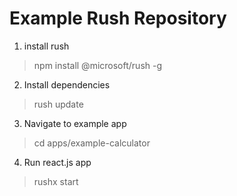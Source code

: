 # **Example Rush Repository** 

1. install rush 
> npm install @microsoft/rush -g

2. Install dependencies
> rush update

3. Navigate to example app
> cd apps/example-calculator

4. Run react.js app
> rushx start